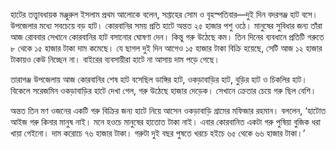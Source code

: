 হাটের তত্ত্বাবধায়ক মঞ্জুরুল ইসলাম প্রথম আলোকে বলেন, সপ্তাহের সোম ও বৃহস্পতিবার—দুই দিন বদরগঞ্জ হাট বসে। উপজেলার মধ্যে সবচেয়ে বড় হাট। কোরবানির সময় প্রতি হাটে অন্তত ২৫ হাজার পশু ওঠে। মানুষের সুবিধার জন্য তাঁরা আজ রোববার সেখানে কোরবানির হাট বসানোর ঘোষণা দেন। কিন্তু গরু উঠেছে কম। তিন দিনের ব্যবধানে প্রতিটি গরুতে ৮ থেকে ১৫ হাজার টাকা দাম কমেছে। যে ছাগল দুই দিন আগেও ১৫ হাজার টাকা বিক্রি হয়েছে, সেটি আজ ১২ হাজার টাকায়ও কেউ নিচ্ছেন না। বাইরের ব্যবসায়ীরা হাটে না আসায় দাম পড়ে গেছে।

তারাগঞ্জ উপজেলায় আজ কোরবানির শেষ হাট বসেছিল ডাঙ্গির হাট, ওকড়াবাড়ির হাট, বুড়ির হাট ও চিকলির হাট। বিকেলে সরেজমিন ওকড়াবাড়ির হাটে দেখা গেল, গরু উঠেছে হাজার দেড়েক। সেখানে ক্রেতার চেয়ে গরু ছিল বেশি।

অন্তত তিন মণ ওজনের একটি গরু বিক্রির জন্য হাটে নিয়ে আসেন ওকড়াবাড়ি গ্রামের মফিজার রহমান। বললেন, ‘হাটোত আইজ গরু কিনার মানুষ নাই। মনে হওচে মানুষের হাতোত টাকা নাই। এবার কোরবানিত একটা গরু পুষিয়া বুজিক ধরা খায়া গেইনো। দাম করোচে ৭৬ হাজার টাকা। গরুটা দুই বছর পুষতে খরচে হইচে ৬৫ থেকে ৬৬ হাজার টাকা।’
